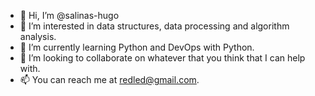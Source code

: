 - 👋 Hi, I’m @salinas-hugo
- 👀 I’m interested in data structures, data processing and algorithm analysis.
- 🌱 I’m currently learning Python and DevOps with Python.
- 💞️ I’m looking to collaborate on whatever that you think that I can help with.
- 📫 You can reach me at redled@gmail.com.

<!---
salinas-hugo/salinas-hugo is a ✨ special ✨ repository because its `README.md` (this file) appears on your GitHub profile.
You can click the Preview link to take a look at your changes.
--->
